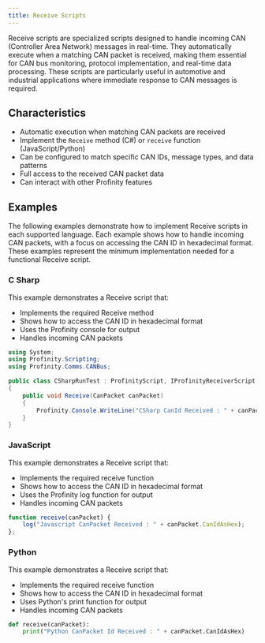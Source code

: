 ```yaml
---
title: Receive Scripts
---
```


Receive scripts are specialized scripts designed to handle incoming CAN (Controller Area Network) messages in real-time. They automatically execute when a matching CAN packet is received, making them essential for CAN bus monitoring, protocol implementation, and real-time data processing. These scripts are particularly useful in automotive and industrial applications where immediate response to CAN messages is required.

## Characteristics
- Automatic execution when matching CAN packets are received
- Implement the `Receive` method (C#) or `receive` function (JavaScript/Python)
- Can be configured to match specific CAN IDs, message types, and data patterns
- Full access to the received CAN packet data
- Can interact with other Profinity features

## Examples

The following examples demonstrate how to implement Receive scripts in each supported language. Each example shows how to handle incoming CAN packets, with a focus on accessing the CAN ID in hexadecimal format. These examples represent the minimum implementation needed for a functional Receive script.

### C Sharp
This example demonstrates a Receive script that:
- Implements the required Receive method
- Shows how to access the CAN ID in hexadecimal format
- Uses the Profinity console for output
- Handles incoming CAN packets

```csharp
using System;
using Profinity.Scripting;
using Profinity.Comms.CANBus;

public class CSharpRunTest : ProfinityScript, IProfinityReceiverScript
{
    public void Receive(CanPacket canPacket)
    {
        Profinity.Console.WriteLine("CSharp CanId Received : " + canPacket.CanIdAsHex);                
    }
}
```

### JavaScript
This example demonstrates a Receive script that:
- Implements the required receive function
- Shows how to access the CAN ID in hexadecimal format
- Uses the Profinity log function for output
- Handles incoming CAN packets

```javascript
function receive(canPacket) {
    log("Javascript CanPacket Received : " + canPacket.CanIdAsHex);    
};
```

### Python
This example demonstrates a Receive script that:
- Implements the required receive function
- Shows how to access the CAN ID in hexadecimal format
- Uses Python's print function for output
- Handles incoming CAN packets

```python
def receive(canPacket):
    print("Python CanPacket Id Received : " + canPacket.CanIdAsHex)
```